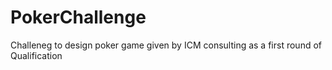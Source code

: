 # PokerChallenge
 Challeneg to design poker game given by ICM consulting as a first round of Qualification
